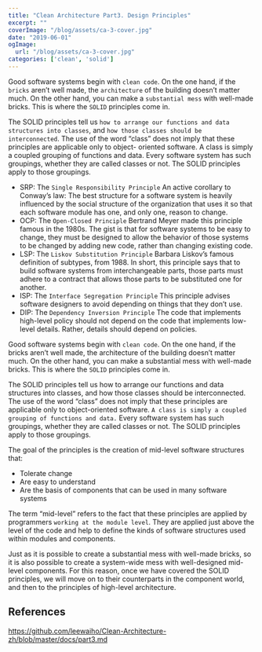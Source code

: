 ```yaml
---
title: "Clean Architecture Part3. Design Principles"
excerpt: ""
coverImage: "/blog/assets/ca-3-cover.jpg"
date: "2019-06-01"
ogImage:
  url: "/blog/assets/ca-3-cover.jpg"
categories: ['clean', 'solid']
---
```

Good software systems begin with `clean code`. 
On the one hand, if the `bricks` aren’t well made, the `architecture` of the building doesn’t matter much. 
On the other hand, you can make a `substantial mess` with well-made bricks. This is where the `SOLID` principles come in.

The SOLID principles tell us `how to arrange our functions and data structures into classes`, and `how those classes should be interconnected`. The use of the word “class” does not imply that these principles are applicable only to object- oriented software. A class is simply a coupled grouping of functions and data. Every software system has such groupings, whether they are called classes or not. The SOLID principles apply to those groupings.


- SRP: The `Single Responsibility Principle` An active corollary to Conway’s law: The best structure for a software system is heavily influenced by the social structure of the organization that uses it so that each software module has one, and only one, reason to change.
- OCP: The `Open-Closed Principle` Bertrand Meyer made this principle famous in the 1980s. The gist is that for software systems to be easy to change, they must be designed to allow the behavior of those systems to be changed by adding new code, rather than changing existing code.
- LSP: The `Liskov Substitution Principle` Barbara Liskov’s famous definition of subtypes, from 1988. In short, this principle says that to build software systems from interchangeable parts, those parts must adhere to a contract that allows those parts to be substituted one for another.
- ISP: The `Interface Segregation Principle` This principle advises software designers to avoid depending on things that they don’t use.
- DIP: The `Dependency Inversion Principle` The code that implements high-level policy should not depend on the code that implements low-level details. Rather, details should depend on policies.

Good software systems begin with `clean code`. On the one hand, if the bricks aren’t well made, the architecture of the building doesn’t matter much. On the other hand, you can make a substantial mess with well-made bricks. This is where the `SOLID` principles come in.

The SOLID principles tell us how to arrange our functions and data structures into classes, and how those classes should be interconnected. The use of the word “class” does not imply that these principles are applicable only to object-oriented software. `A class is simply a coupled grouping of functions and data.` Every software system has such groupings, whether they are called classes or not. The SOLID principles apply to those groupings.

The goal of the principles is the creation of mid-level software structures that:
- Tolerate change
- Are easy to understand
- Are the basis of components that can be used in many software systems

The term “mid-level” refers to the fact that these principles are applied by programmers `working at the module level`. They are applied just above the level of the code and help to define the kinds of software structures used within modules and components.

Just as it is possible to create a substantial mess with well-made bricks, so it is also possible to create a system-wide mess with well-designed mid-level components. For this reason, once we have covered the SOLID principles, we will move on to their counterparts in the component world, and then to the principles of high-level architecture.

## References

https://github.com/leewaiho/Clean-Architecture-zh/blob/master/docs/part3.md





